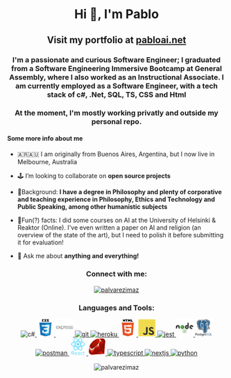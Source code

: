 <h1 align="center">Hi 👋, I'm Pablo</h1>
<h2 align="center">Visit my portfolio at <a href="https://pabloai.net" target="blank">pabloai.net</a></h2>
<h3 align="center">I'm a passionate and curious Software Engineer; I graduated from a Software Engineering Immersive Bootcamp at General Assembly, where I also worked as an Instructional Associate. I am currently employed as a Software Engineer, with a tech stack of c#, .Net, SQL, TS, CSS and Html</h3>
<h3 align="center">At the moment, I'm mostly working privatly and outside my personal repo.</h3>

<h4>Some more info about me</h4>

- 🇦🇷🇦🇺 I am originally from Buenos Aires, Argentina, but I now live in Melbourne, Australia

- 🕹 I’m looking to collaborate on **open source projects**

- 📜Background: **I have a degree in Philosophy and plenty of corporative and teaching experience in Philosophy, Ethics and Technology and Public Speaking, among other humanistic subjects**

- 📜Fun(?) facts: I did some courses on AI at the University of Helsinki & Reaktor (Online). I've even written a paper on AI and religion (an overview of the state of the art), but I need to polish it before submitting it for evaluation!

- 💬 Ask me about **anything and everything!**

<h3 align="center">Connect with me:</h3>
<p align="center">
<a href="https://linkedin.com/in/palvarezimaz" target="blank"><img align="center" src="https://raw.githubusercontent.com/rahuldkjain/github-profile-readme-generator/master/src/images/icons/Social/linked-in-alt.svg" alt="palvarezimaz" height="30" width="40" /></a>
</p>

<h3 align="center">Languages and Tools:</h3>
<p align="center"> <img src="https://gistcdn.githack.com/johndward01/95c1d09de9e3707cfb4154989962376d/raw/f74007782421219d9e9ab4b6a27de2e172a8b714/csharp-logo.svg" alt="c#" width="40" height="40"/><a href="https://www.w3schools.com/css/" target="_blank" rel="noreferrer"> <img src="https://raw.githubusercontent.com/devicons/devicon/master/icons/css3/css3-original-wordmark.svg" alt="css3" width="40" height="40"/> </a> <a href="https://expressjs.com" target="_blank" rel="noreferrer"> <img src="https://raw.githubusercontent.com/devicons/devicon/master/icons/express/express-original-wordmark.svg" alt="express" width="40" height="40"/> </a> <a href="https://git-scm.com/" target="_blank" rel="noreferrer"> <img src="https://www.vectorlogo.zone/logos/git-scm/git-scm-icon.svg" alt="git" width="40" height="40"/> </a> <a href="https://heroku.com" target="_blank" rel="noreferrer"> <img src="https://www.vectorlogo.zone/logos/heroku/heroku-icon.svg" alt="heroku" width="40" height="40"/> </a> <a href="https://www.w3.org/html/" target="_blank" rel="noreferrer"> <img src="https://raw.githubusercontent.com/devicons/devicon/master/icons/html5/html5-original-wordmark.svg" alt="html5" width="40" height="40"/> </a> <a href="https://developer.mozilla.org/en-US/docs/Web/JavaScript" target="_blank" rel="noreferrer"> <img src="https://raw.githubusercontent.com/devicons/devicon/master/icons/javascript/javascript-original.svg" alt="javascript" width="40" height="40"/> </a> <a href="https://jestjs.io" target="_blank" rel="noreferrer"> <img src="https://www.vectorlogo.zone/logos/jestjsio/jestjsio-icon.svg" alt="jest" width="40" height="40"/> </a> <a href="https://nodejs.org" target="_blank" rel="noreferrer"> <img src="https://raw.githubusercontent.com/devicons/devicon/master/icons/nodejs/nodejs-original-wordmark.svg" alt="nodejs" width="40" height="40"/> </a> <a href="https://www.postgresql.org" target="_blank" rel="noreferrer"> <img src="https://raw.githubusercontent.com/devicons/devicon/master/icons/postgresql/postgresql-original-wordmark.svg" alt="postgresql" width="40" height="40"/> </a> <a href="https://postman.com" target="_blank" rel="noreferrer"> <img src="https://www.vectorlogo.zone/logos/getpostman/getpostman-icon.svg" alt="postman" width="40" height="40"/> </a> <a href="https://reactjs.org/" target="_blank" rel="noreferrer"> <img src="https://raw.githubusercontent.com/devicons/devicon/master/icons/react/react-original-wordmark.svg" alt="react" width="40" height="40"/> </a> <a href="https://www.ruby-lang.org/en/" target="_blank" rel="noreferrer"> <img src="https://raw.githubusercontent.com/devicons/devicon/master/icons/ruby/ruby-original.svg" alt="ruby" width="40" height="40"/>
  <img src="https://cdn.jsdelivr.net/gh/devicons/devicon/icons/typescript/typescript-original.svg" alt="typescript" width="40" height="40"/>
  <img src="https://cdn.jsdelivr.net/gh/devicons/devicon/icons/nextjs/nextjs-original.svg" alt="nextjs" width="40" height="40"/>
  <img src="https://cdn.jsdelivr.net/gh/devicons/devicon/icons/python/python-original.svg" alt="python" width="40" height="40"/> </a> </p>

<!-- <p align="center">&nbsp;<img align="center" src="https://github-readme-stats.vercel.app/api?username=palvarezimaz&show_icons=true&locale=en" alt="palvarezimaz" /></p> -->

<p align="center"><img align="center" src="https://github-readme-streak-stats.herokuapp.com/?user=palvarezimaz&" alt="palvarezimaz" /></p>
